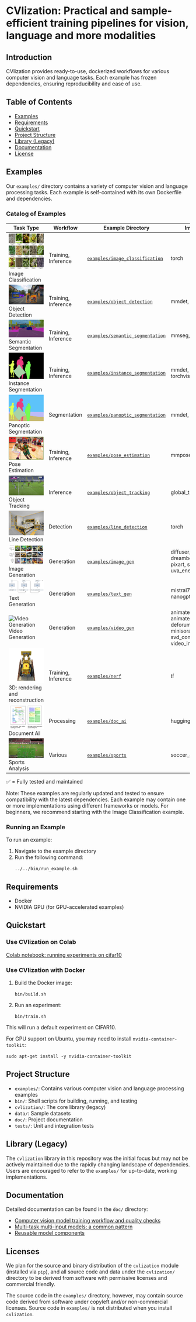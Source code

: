 # CVlization: Practical and sample-efficient training pipelines for vision, language and more modalities

## Introduction

CVlization provides ready-to-use, dockerized workflows for various computer vision and language tasks. Each example has frozen dependencies, ensuring reproducibility and ease of use.

## Table of Contents

- [Examples](#examples)
- [Requirements](#requirements)
- [Quickstart](#quickstart)
- [Project Structure](#project-structure)
- [Library (Legacy)](#library-legacy)
- [Documentation](#documentation)
- [License](#licenses)

## Examples

Our `examples/` directory contains a variety of computer vision and language processing tasks. Each example is self-contained with its own Dockerfile and dependencies.


### Catalog of Examples

| Task Type | Workflow | Example Directory | Implementations | Status |
|-----------|----------|-------------------|-----------------|--------|
| ![Image Classification](./doc/images/plant_classification.png) Image Classification | Training, Inference | [`examples/image_classification`](./examples/image_classification) | torch | ✅ |
| ![Object Detection](./doc/images/object_detection.jpg) Object Detection | Training, Inference | [`examples/object_detection`](./doc/object_detection) | mmdet, torchvision | ✅ |
| ![Semantic Segmentation](./doc/images/semantic_segmentation.png) Semantic Segmentation | Training, Inference | [`examples/semantic_segmentation`](./examples/semantic_segmentation) | mmseg, torchvision | ✅ |
| ![Instance Segmentation](./doc/images/instance_segmentation.png) Instance Segmentation | Training, Inference | [`examples/instance_segmentation`](./examples/instance_segmentation) | mmdet, sam, seem, torchvision | ✅ |
| ![Panoptic Segmentation](./doc/images/panoptic_segmentation.png) Panoptic Segmentation | Segmentation | [`examples/panoptic_segmentation`](./examples/panoptic_segmentation) | mmdet, torchvision | ✅ |
| ![Pose Estimation](./doc/images/pose_estimation.jpeg) Pose Estimation | Training, Inference | [`examples/pose_estimation`](./examples/pose_estimation) | mmpose | ✅ |
| ![Object Tracking](./doc/images/player_tracking.gif) Object Tracking | Inference | [`examples/object_tracking`](./examples/object_tracking) | global_tracking_transformer | ✅ |
| ![Line Detection](./doc/images/line_detection.png) Line Detection | Detection | [`examples/line_detection`](./examples/line_detection) | torch | ✅ |
| ![Image Generation](./doc/images/controlnet.png) Image Generation | Generation | [`examples/image_gen`](./examples/image_gen) | diffuser_unconditional, dit, dreambooth, flux, mdt, pixart, stable_diffusion, uva_energy, vqgan | ✅ |
| ![Text Generation](./doc/images/llm.png) Text Generation | Generation | [`examples/text_gen`](./examples/text_gen) | mistral7b, mixtral8x7b, nanogpt, nanomamba | ✅ |
| ![Video Generation](./doc/images/sora.gif) Video Generation | Generation | [`examples/video_gen`](./examples/video_gen) | animate_diff, animate_diff_cog, cogvideox, deforum, kandinsky, mamba, minisora, svd_cog, svd_comfy, video_in_between | ✅ |
| ![3D: rendering and reconstruction](./doc/images/nerf.gif) 3D: rendering and reconstruction | Training, Inference | [`examples/nerf`](./examples/nerf) | tf | ✅ |
| ![Document AI](./doc/images/layoutlm.png) Document AI | Processing | [`examples/doc_ai`](./examples/doc_ai) | huggingface | ✅ |
| ![Sports Analysis](./doc/images/0bfacc_0-radar.gif) Sports Analysis | Various | [`examples/sports`](./examples/sports) | soccer_game_visual_tracking | ✅ |

✅ = Fully tested and maintained

Note: These examples are regularly updated and tested to ensure compatibility with the latest dependencies. Each example may contain one or more implementations using different frameworks or models. For beginners, we recommend starting with the Image Classification example.

### Running an Example

To run an example:

1. Navigate to the example directory
2. Run the following command:
   ```
   ../../bin/run_example.sh
   ```

## Requirements

- Docker
- NVIDIA GPU (for GPU-accelerated examples)

## Quickstart

### Use CVlization on Colab
[Colab notebook: running experiments on cifar10](https://colab.research.google.com/drive/1FkZcZnJC_z-PuFSYM91kU1-d63-LecMJ?usp=sharing)

### Use CVlization with Docker

1. Build the Docker image:
   ```
   bin/build.sh
   ```

2. Run an experiment:
   ```
   bin/train.sh
   ```

This will run a default experiment on CIFAR10.

For GPU support on Ubuntu, you may need to install `nvidia-container-toolkit`:
```
sudo apt-get install -y nvidia-container-toolkit
```

## Project Structure

- `examples/`: Contains various computer vision and language processing examples
- `bin/`: Shell scripts for building, running, and testing
- `cvlization/`: The core library (legacy)
- `data/`: Sample datasets
- `doc/`: Project documentation
- `tests/`: Unit and integration tests

## Library (Legacy)

The `cvlization` library in this repository was the initial focus but may not be actively maintained due to the rapidly changing landscape of dependencies. Users are encouraged to refer to the `examples/` for up-to-date, working implementations.

## Documentation

Detailed documentation can be found in the `doc/` directory:

- [Computer vision model training workflow and quality checks](./doc/Computer%20vision%20model%20training%20workflow%20and%20quality%20checks.pdf)
- [Multi-task multi-input models: a common pattern](./doc/Multi-task%20multi-input%20models_%20a%20common%20pattern.pdf)
- [Reusable model components](./doc/reusable_model_components.md)

## Licenses

We plan for the source and binary distribution of the `cvlization` module (installed via `pip`), and all source code and data under the `cvlization/` directory to be derived from software with permissive licenses and commercial friendly.

The source code in the `examples/` directory, however, may contain source code derived from software under copyleft and/or non-commercial licenses. Source code in `examples/` is not distributed when you install `cvlization`.
